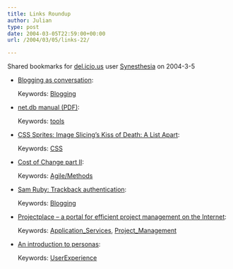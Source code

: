 ```yaml
---
title: Links Roundup
author: Julian
type: post
date: 2004-03-05T22:59:00+00:00
url: /2004/03/05/links-22/

---
```

Shared bookmarks for [del.icio.us][1] user  [Synesthesia][2] on 2004-3-5

  * [Blogging as conversation][3]:
   
    Keywords: [Blogging][4]
  * [net.db manual (PDF)][5]:
   
    Keywords: [tools][6]
  * [CSS Sprites: Image Slicing’s Kiss of Death: A List Apart][7]:
   
    Keywords: [CSS][8]
  * [Cost of Change part II][9]:
   
    Keywords: [Agile/Methods][10]
  * [Sam Ruby: Trackback authentication][11]:
   
    Keywords: [Blogging][4]
  * [Projectplace &#8211; a portal for efficient project management on the Internet][12]:
   
    Keywords: [Application_Services][13], [Project_Management][14]
  * [An introduction to personas][15]:
   
    Keywords: [UserExperience][16]

 [1]: https://del.icio.us/
 [2]: https://del.icio.us/synesthesia
 [3]: https://blogs.salon.com/0002007/2004/03/04.html#a651 "https://blogs.salon.com/0002007/2004/03/04.html#a651"
 [4]: https://del.icio.us/synesthesia/Blogging
 [5]: https://downloads.dataline.co.uk/net.db/docs/netdb26.pdf "https://downloads.dataline.co.uk/net.db/docs/netdb26.pdf"
 [6]: https://del.icio.us/synesthesia/tools
 [7]: https://www.alistapart.com/articles/sprites/ "https://www.alistapart.com/articles/sprites/"
 [8]: https://del.icio.us/synesthesia/CSS
 [9]: https://www.clarkeching.com/2004/03/cost_of_change_.html "https://www.clarkeching.com/2004/03/cost_of_change_.html"
 [10]: https://del.icio.us/synesthesia/Agile/Methods
 [11]: https://www.intertwingly.net/blog/1725.html "https://www.intertwingly.net/blog/1725.html"
 [12]: https://www.projectplace.co.uk/ "https://www.projectplace.co.uk/"
 [13]: https://del.icio.us/synesthesia/Application_Services
 [14]: https://del.icio.us/synesthesia/Project_Management
 [15]: https://www.steptwo.com.au/papers/kmc_personas/index.html "https://www.steptwo.com.au/papers/kmc_personas/index.html"
 [16]: https://del.icio.us/synesthesia/UserExperience